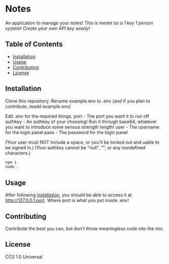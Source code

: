 # Notes

An application to manage your notes!
*This is meant as a 1 key 1 person system! Create your own API key wisely!*

## Table of Contents

- [Installation](#installation)
- [Usage](#usage)
- [Contributing](#contributing)
- [License](#license)

## Installation

Clone this repository.
Rename example.env to .env (and if you plan to contribute, readd example.env)

Edit .env for the required things.
port - The port you want it to run off
authkey - An authkey of your choosing! Run it through base64, whatever you want to introduce some serious strength length!
user - The username for the login panel
pass - The password for the login panel 

(Your user must NOT include a space, or you'll be locked out and uable to be signed in.)
(Your authkey cannot be "null", "", or any nondefined characters.)

```cmd
npm i
node .
```

## Usage

After following [installation](#installation), you should be able to access it at <http://127.0.0.1:port>. Where port is what you put inside .env!

## Contributing

Contribute the best you can, but don't throw meaningless code into the mix.

## License

CC0 1.0 Universal
